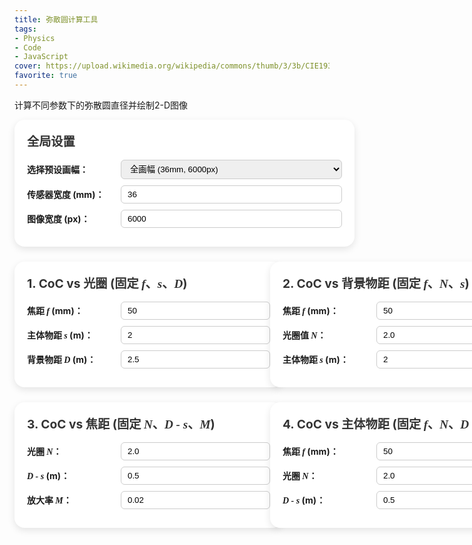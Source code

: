 ```yaml
---
title: 弥散圆计算工具
tags: 
- Physics
- Code
- JavaScript
cover: https://upload.wikimedia.org/wikipedia/commons/thumb/3/3b/CIE1931xy_blank.svg/723px-CIE1931xy_blank.svg.png
favorite: true
---
```

计算不同参数下的弥散圆直径并绘制2-D图像
<!--more-->
<script src="https://cdn.plot.ly/plotly-latest.min.js"></script>
<style>
	/*body {
		font-family: Arial, sans-serif;
		background: #f0f2f5;
		margin: 0;
		padding: 20px;
	}*/
	
	.container {
		max-width: 1200px;
		margin: auto;
		/*padding-left: 10px;
		padding-right: 10px;*/
	}
	
	.myCard {
		background-color: #ffffff;
		border-radius: 16px;
		box-shadow: 0 4px 12px rgba(0, 0, 0, 0.1);
		padding: 20px;
		margin-bottom: 24px;
		width: 100%;
	}
	
	.myCard h2 {
		margin-top: 0;
		font-size: 1.2rem;
		color: #333;
	}
	
	.myCard h3 {
		font-size: 1rem;
		margin-top: 0.5em;
	}
	
	.form-group {
		margin-bottom: 10px;
		display: flex;
		align-items: center;
	}
	
	.form-group label {
		width: 150px;
		font-weight: bold;
	}
	
	.form-group input,
	.form-group select {
		flex: 1;
		padding: 6px 10px;
		border: 1px solid #ccc;
		border-radius: 6px;
	}
	
	button {
		margin-top: 10px;
		padding: 8px 16px;
		font-size: 1rem;
		background-color: #007bff;
		color: white;
		border: none;
		border-radius: 6px;
		cursor: pointer;
		width: auto;
	}
	
	button:hover {
		background-color: #0056b3;
	}
	
	.plot-container {
		margin: 10px auto 0;
		width: 90%;
		/*height: 300px;*/
	}
	
	.myCard-grid {
		display: grid;
		grid-template-columns: 1fr 1fr;
		column-gap: 20px;
	}

	var {
		font-family: Times New Roman;
		font-style: italic;
	}
	
	/* ====== 以下为移动端适配部分 ====== */
	@media (max-width: 768px) {
		body {
			padding: 10px;
		}
		/*.container {
			padding-left: 0;
			padding-right: 0;
		}*/
		.myCard {
			width: unset;
		}
		.myCard-grid {
			grid-template-columns: 1fr; /* 改成单列 */
			column-gap: 0;
		}
		.form-group {
			width: 80%;
			flex-direction: column;
			align-items: stretch;
		}
		.form-group label {
			width: 100%;
			margin-bottom: 6px;
		}
		.form-group input,
		.form-group select {
			width: 100%;
			flex: none;
		}
		button {
			width: 100%;
			font-size: 1.1rem;
			padding: 12px;
		}
		.plot-container {
			width: 100%;
			/*height: 250px;	高度适当缩小 */
		}
		.myCard h2 {
			font-size: 1.1rem;
		}
		.myCard h3 {
			font-size: 0.9rem;
		}
	}
</style>

<div class="container">
	<div class="myCard">
		<h2>全局设置</h2>
		<div class="form-group">
			<label>选择预设画幅：</label>
			<select id="preset" onchange="applyPreset()">
				<option value="full" selected>全画幅 (36mm, 6000px)</option>
				<option value="aps-c">APS-C (23.6mm, 4000px)</option>
				<option value="m43">M4/3 (17.3mm, 4608px)</option>
				<option value="custom" disabled>自定义</option>
			</select>
		</div>
		<div class="form-group">
			<label>传感器宽度 (mm)：</label>
			<input type="number" id="sensorWidth" value="36" onchange="updateSet()">
		</div>
		<div class="form-group">
			<label>图像宽度 (px)：</label>
			<input type="number" id="pixelWidth" value="6000" onchange="updateSet()">
		</div>
	</div>
	<div class="myCard-grid">
		<div class="myCard">
			<h2>1. CoC vs 光圈 (固定 <var>f</var>、<var>s</var>、<var>D</var>)</h2>
			<div class="form-group">
				<label>焦距 <var>f</var> (mm)：</label>
				<input type="number" id="f1" value="50" min="0" onchange="plotCard1()">
			</div>
			<div class="form-group">
				<label>主体物距 <var>s</var> (m)：</label>
				<input type="number" id="s1" value="2" min="0" onchange="plotCard1()">
			</div>
			<div class="form-group">
				<label>背景物距 <var>D</var> (m)：</label>
				<input type="number" id="D1" value="2.5" min="0" onchange="plotCard1()">
			</div>
			<!--<button onclick="plotCard1()">绘图</button>-->
			<div id="plot1" class="plot-container"></div>
		</div>
		<div class="myCard">
			<h2>2. CoC vs 背景物距 (固定 <var>f</var>、<var>N</var>、<var>s</var>)</h2>
			<div class="form-group">
				<label>焦距 <var>f</var> (mm)：</label>
				<input type="number" id="f2" value="50" min="0" onchange="plotCard2()">
			</div>
			<div class="form-group">
				<label>光圈值 <var>N</var>：</label>
				<input type="number" id="N2" value="2.0" min="0" onchange="plotCard2()">
			</div>
			<div class="form-group">
				<label>主体物距 <var>s</var> (m)：</label>
				<input type="number" id="s2" value="2" min="0" onchange="plotCard2()">
			</div>
			<!--<button onclick="plotCard2()">绘图</button>-->
			<div id="plot2" class="plot-container"></div>
		</div>
		<div class="myCard">
			<h2>3. CoC vs 焦距 (固定 <var>N</var>、<var>D - s</var>、<var>M</var>)</h2>
			<div class="form-group">
				<label>光圈 <var>N</var>：</label>
				<input type="number" id="N3" value="2.0" min="0" onchange="plotCard3()">
			</div>
			<div class="form-group">
				<label> <var>D - s</var> (m)：</label>
				<input type="number" id="delta3" value="0.5" onchange="plotCard3()">
			</div>
			<div class="form-group">
				<label>放大率 <var>M</var>：</label>
				<input type="number" id="M3" value="0.02" min="0" step="0.001" onchange="plotCard3()">
			</div>
			<!--<button onclick="plotCard3()">绘图</button>-->
			<div id="plot3" class="plot-container"></div>
		</div>
		<div class="myCard">
			<h2>4. CoC vs 主体物距 (固定 <var>f</var>、<var>N</var>、<var>D - s</var>)</h2>
			<div class="form-group">
				<label>焦距 <var>f</var> (mm)：</label>
				<input type="number" id="f4" value="50" min="0" onchange="plotCard4()">
			</div>
			<div class="form-group">
				<label>光圈 <var>N</var>：</label>
				<input type="number" id="N4" value="2.0" min="0" onchange="plotCard4()">
			</div>
			<div class="form-group">
				<label><var>D - s</var> (m)：</label>
				<input type="number" id="delta4" value="0.5" onchange="plotCard4()">
			</div>
			<!--<button onclick="plotCard4()">绘图</button>-->
			<div id="plot4" class="plot-container"></div>
		</div>
	</div>
</div>
<script>
	update();

	function update() {
		plotCard1();
		plotCard2();
		plotCard3();
		plotCard4();
	}

	function updateSet() {
		document.getElementById("preset").options[3].selected = true;
		update();
	}

	function applyPreset() {
		const preset = document.getElementById("preset").value;
		const widthInput = document.getElementById("sensorWidth");
		const pxInput = document.getElementById("pixelWidth");
		if (preset === "full") {
			widthInput.value = 36;
			pxInput.value = 6000;
		} else if (preset === "aps-c") {
			widthInput.value = 23.6;
			pxInput.value = 4000;
		} else if (preset === "m43") {
			widthInput.value = 17.3;
			pxInput.value = 4608;
		}
		update();
	}

	function computeCoC(f, N, s, D) {
		// f: 焦距 (mm)
		// N: 光圈值
		// s: 主体物距 (mm)
		// D: 背景物距 (mm)
		const A = f / N;
		const v = (f * s) / (s - f);
		const vPrime = (f * D) / (D - f);
		const c = A * Math.abs(1 - v / vPrime);
		return c;
	}

	function plotDualAxis(x, y_px, y_mm, id, xLabel, title, {
			logX = false,
			logY = false,
			xTickVals = null,
			xTickText = null,
			xTickprefix = null,
			xTickformat = null
	} = {}) {
		const trace_px = {
			x: x,
			y: y_px,
			yaxis: "y1",
			line: { color: "red" },
			mode: "lines",
			hovertemplate: '%{y:.0f}<extra></extra>' // <extra></extra>去掉默认trace名
		};
		const trace_mm = {
			x: x,
			y: y_mm,
			yaxis: "y2",
			line: { color: "blue" },
			mode: "lines",
			hovertemplate: '%{y:.3f}<extra></extra>' // <extra></extra>去掉默认trace名
		};

		const layout = {
			title: { text: title, font: { size: 14 }, xref: 'paper', x: 0 },
			xaxis: {
				title: xLabel,
				type: logX ? "log" : "linear",
				automargin: true,
				ticks: 'outside',
				showline: true,
				mirror: true,
				showspikes: true,
				spikemode: 'toaxis',
				tickprefix: xTickprefix || undefined,
				tickformat: xTickformat || undefined,
				tickvals: xTickVals || undefined,
				ticktext: xTickText || undefined
			},
			yaxis: {
				title: "CoC (px)",
				type: logY ? "log" : "linear",
				titlefont: { color: "red" },
				tickfont: { color: "red" },
				showline: true,
				mirror: true,
				showspikes: true,
				spikemode: 'across'
			},
			yaxis2: {
				title: "CoC (mm)",
				titlefont: { color: "blue" },
				tickfont: { color: "blue" },
				overlaying: "y",
				side: "right",
				showline: true
			},
			margin: { l: 50, r: 50, t: 30, b: 40 },
			showlegend: false,
			height: 300
		};

		const config = {
			modeBarButtonsToRemove: ['zoom2d', 'pan2d', 'select2d', 'lasso2d', 'zoomIn2d', 'zoomOut2d', 'autoScale2d','toggleSpikelines','hoverClosestCartesian','hoverCompareCartesian'],
        	displaylogo: false,
			responsive: true
		}

		Plotly.newPlot(id, [trace_px, trace_mm], layout, config);
	}

	function toPx(c_mm) {
		const sensorW = parseFloat(document.getElementById("sensorWidth").value);
		const pxW = parseFloat(document.getElementById("pixelWidth").value);
		return c_mm * pxW / sensorW;
	}

	function plotCard1() {
		const f = parseFloat(document.getElementById("f1").value);
		const s = parseFloat(document.getElementById("s1").value) * 1000;
		const D = parseFloat(document.getElementById("D1").value) * 1000;
		if (f <= 0 || s <= 0 || D <= 0 || s <= f || D <= f) {
			alert('Illegal!');
			return;
		}
		const N_list = [], c_list = [], cpx_list = [];
		for (let N = 0.95; N <= 18; N += 0.05) {
			const c = computeCoC(f, N, s, D);
			N_list.push(N);
			c_list.push(c);
			cpx_list.push(toPx(c));
		}
		plotDualAxis(N_list, cpx_list, c_list, "plot1", "光圈", "CoC vs 光圈", {
			logX: true,
			logY: true,
			xTickVals: [0.95, 1.4, 2, 2.8, 4, 5.6, 8, 11, 16],
			xTickText: ["f/0.95", "f/1.4", "f/2", "f/2.8", "f/4", "f/5.6", "f/8", "f/11", "f/16"],
			xTickprefix: 'f/',
			xTickformat: '.1f'
		});
	}

	function plotCard2() {
		const f = parseFloat(document.getElementById("f2").value);
		const N = parseFloat(document.getElementById("N2").value);
		const s = parseFloat(document.getElementById("s2").value) * 1000;
		if (f <= 0 || N <= 0 || s <= 0 || s <= f) {
			alert('Illegal!');
			return;
		}
		const D_list = [], c_list = [], cpx_list = [];
		for (let D = 0.5 * s; D < 0.75 * s; D += 0.01 * s) {
			if (D <= f) continue;
			const c = computeCoC(f, N, s, D);
			D_list.push(D / 1000);
			c_list.push(c);
			cpx_list.push(toPx(c));
		}
		for (let D = 0.75 * s; D < 1.3 * s; D += 0.005 * s) {
			if (D <= f) continue;
			const c = computeCoC(f, N, s, D);
			D_list.push(D / 1000);
			c_list.push(c);
			cpx_list.push(toPx(c));
		}
		for (let D = 1.3 * s; D <= 2 * s; D += 0.02 * s) {
			if (D <= f) continue;
			const c = computeCoC(f, N, s, D);
			D_list.push(D / 1000);
			c_list.push(c);
			cpx_list.push(toPx(c));
		}
		plotDualAxis(D_list, cpx_list, c_list, "plot2", "背景物距 (m)", "CoC vs D", {logY: true});
	}

	function plotCard3() {
		const N = parseFloat(document.getElementById("N3").value);
		const delta = parseFloat(document.getElementById("delta3").value) * 1000;
		const M = parseFloat(document.getElementById("M3").value);
		if (N <= 0 || M <= 0) {
			alert('Illegal!');
			return;
		}
		const k = (1 + M) / M;
		const f_list = [], c_list = [], cpx_list = [];
		for (let f = 16; f <= 800; f += 2) {
			const s = k * f;
			const D = s + delta;
			if (D <= f || D <= 0) continue;
			const c = computeCoC(f, N, s, D);
			f_list.push(f);
			c_list.push(c);
			cpx_list.push(toPx(c));
		}
		plotDualAxis(f_list, cpx_list, c_list, "plot3", "焦距 f (mm)", "CoC vs 焦距", {
			logX: true,
			logY: true,
			xTickVals: [16, 24, 35, 50, 70, 85, 105, 150, 200, 300, 400, 600, 800],
			xTickText: ["16", "24", "35", "50", "70", "85", "105", "150", "200", "300", "400", "600", "800"]
		});
	}

	function plotCard4() {
		const f = parseFloat(document.getElementById("f4").value);
		const N = parseFloat(document.getElementById("N4").value);
		const delta = parseFloat(document.getElementById("delta4").value) * 1000;
		if (f <= 0 || N <= 0) {
			alert('Illegal!');
			return;
		}
		const s_list = [], c_list = [], cpx_list = [];
		for (let s = f; s <= Math.max(400000, 4 * f); s += 50) {
			const D = s + delta;
			if (D <= f || D <= 0) continue;
			const c = computeCoC(f, N, s, D);
			s_list.push(s / 1000);
			c_list.push(c);
			cpx_list.push(toPx(c));
		}
		plotDualAxis(s_list, cpx_list, c_list, "plot4", "主体物距 s (m)", "CoC vs s", {
			logX: true,
			logY: true
		});
	}
</script>